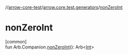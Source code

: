 //[arrow-core-test](../../index.md)/[arrow.core.test.generators](index.md)/[nonZeroInt](non-zero-int.md)

# nonZeroInt

[common]\
fun Arb.Companion.[nonZeroInt](non-zero-int.md)(): Arb&lt;[Int](https://kotlinlang.org/api/latest/jvm/stdlib/kotlin/-int/index.html)&gt;
